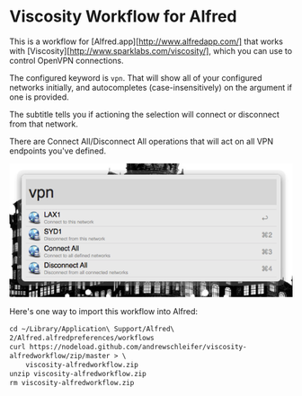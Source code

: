 
Viscosity Workflow for Alfred
=============================

This is a workflow for [Alfred.app][http://www.alfredapp.com/] that
works with [Viscosity][http://www.sparklabs.com/viscosity/], which
you can use to control OpenVPN connections.

The configured keyword is `vpn`. That will show all of your configured
networks initially, and autocompletes (case-insensitively) on the
argument if one is provided.

The subtitle tells you if actioning the selection will connect or
disconnect from that network.

There are Connect All/Disconnect All operations that will act on
all VPN endpoints you've defined.

![Screenshot](viscosity.png)

Here's one way to import this workflow into Alfred:

    cd ~/Library/Application\ Support/Alfred\ 2/Alfred.alfredpreferences/workflows
    curl https://nodeload.github.com/andrewschleifer/viscosity-alfredworkflow/zip/master > \
        viscosity-alfredworkflow.zip
    unzip viscosity-alfredworkflow.zip
    rm viscosity-alfredworkflow.zip

